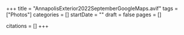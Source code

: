 +++
title = "AnnapolisExterior2022SeptemberGoogleMaps.avif"
tags = ["Photos"]
categories = []
startDate = ""
draft = false
pages = []

citations = []
+++
